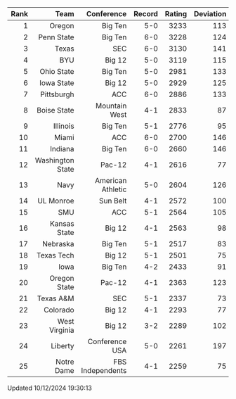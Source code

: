 | Rank  | Team                 | Conference           | Record   | Rating | Deviation |
| ---:  | ---:                 | ---:                 | ---:     | ---:   | ---:      |
| 1     | Oregon               | Big Ten              | 5-0      | 3233   | 113       |
| 2     | Penn State           | Big Ten              | 6-0      | 3228   | 124       |
| 3     | Texas                | SEC                  | 6-0      | 3130   | 141       |
| 4     | BYU                  | Big 12               | 5-0      | 3119   | 115       |
| 5     | Ohio State           | Big Ten              | 5-0      | 2981   | 133       |
| 6     | Iowa State           | Big 12               | 5-0      | 2929   | 125       |
| 7     | Pittsburgh           | ACC                  | 6-0      | 2886   | 133       |
| 8     | Boise State          | Mountain West        | 4-1      | 2833   | 87        |
| 9     | Illinois             | Big Ten              | 5-1      | 2776   | 95        |
| 10    | Miami                | ACC                  | 6-0      | 2700   | 146       |
| 11    | Indiana              | Big Ten              | 6-0      | 2660   | 146       |
| 12    | Washington State     | Pac-12               | 4-1      | 2616   | 77        |
| 13    | Navy                 | American Athletic    | 5-0      | 2604   | 126       |
| 14    | UL Monroe            | Sun Belt             | 4-1      | 2572   | 100       |
| 15    | SMU                  | ACC                  | 5-1      | 2564   | 105       |
| 16    | Kansas State         | Big 12               | 4-1      | 2563   | 98        |
| 17    | Nebraska             | Big Ten              | 5-1      | 2517   | 83        |
| 18    | Texas Tech           | Big 12               | 5-1      | 2501   | 75        |
| 19    | Iowa                 | Big Ten              | 4-2      | 2433   | 91        |
| 20    | Oregon State         | Pac-12               | 4-1      | 2363   | 123       |
| 21    | Texas A&M            | SEC                  | 5-1      | 2337   | 73        |
| 22    | Colorado             | Big 12               | 4-1      | 2293   | 77        |
| 23    | West Virginia        | Big 12               | 3-2      | 2289   | 102       |
| 24    | Liberty              | Conference USA       | 5-0      | 2261   | 197       |
| 25    | Notre Dame           | FBS Independents     | 4-1      | 2259   | 75        |

Updated 10/12/2024 19:30:13
